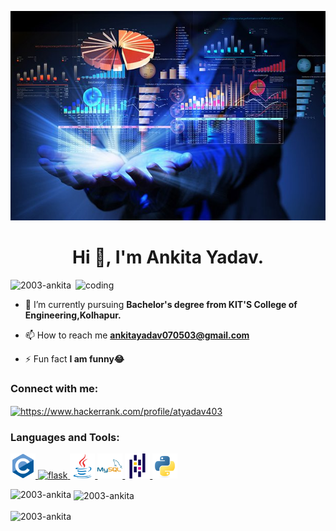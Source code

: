 ![logo](https://github.com/2003-ankita/2003-ankita/blob/main/banner.jpg)
<h1 align="center">Hi 👋, I'm Ankita Yadav.</h1>
<img align='right' alt='coding' width='400' src='https://mir-s3-cdn-cf.behance.net/project_modules/disp/601014116770475.6068beff4640a.gif'>
<p align="left"> <img src="https://komarev.com/ghpvc/?username=2003-ankita&label=Profile%20views&color=0e75b6&style=flat" alt="2003-ankita" /> </p>

- 🌱 I’m currently pursuing **Bachelor's degree from KIT'S College of Engineering,Kolhapur.**

- 📫 How to reach me **ankitayadav070503@gmail.com**

- ⚡ Fun fact **I am funny😂**

<h3 align="left">Connect with me:</h3>
<p align="left">
<a href="https://www.hackerrank.com/https://www.hackerrank.com/profile/atyadav403" target="blank"><img align="center" src="https://raw.githubusercontent.com/rahuldkjain/github-profile-readme-generator/master/src/images/icons/Social/hackerrank.svg" alt="https://www.hackerrank.com/profile/atyadav403" height="30" width="40" /></a>
</p>

<h3 align="left">Languages and Tools:</h3>
<p align="left"> <a href="https://www.cprogramming.com/" target="_blank" rel="noreferrer"> <img src="https://raw.githubusercontent.com/devicons/devicon/master/icons/c/c-original.svg" alt="c" width="40" height="40"/> </a> <a href="https://flask.palletsprojects.com/" target="_blank" rel="noreferrer"> <img src="https://www.vectorlogo.zone/logos/pocoo_flask/pocoo_flask-icon.svg" alt="flask" width="40" height="40"/> </a> <a href="https://www.java.com" target="_blank" rel="noreferrer"> <img src="https://raw.githubusercontent.com/devicons/devicon/master/icons/java/java-original.svg" alt="java" width="40" height="40"/> </a> <a href="https://www.mysql.com/" target="_blank" rel="noreferrer"> <img src="https://raw.githubusercontent.com/devicons/devicon/master/icons/mysql/mysql-original-wordmark.svg" alt="mysql" width="40" height="40"/> </a> <a href="https://pandas.pydata.org/" target="_blank" rel="noreferrer"> <img src="https://raw.githubusercontent.com/devicons/devicon/2ae2a900d2f041da66e950e4d48052658d850630/icons/pandas/pandas-original.svg" alt="pandas" width="40" height="40"/> </a> <a href="https://www.python.org" target="_blank" rel="noreferrer"> <img src="https://raw.githubusercontent.com/devicons/devicon/master/icons/python/python-original.svg" alt="python" width="40" height="40"/> </a> </p>

<p><img align="left" src="https://github-readme-stats.vercel.app/api/top-langs?username=2003-ankita&show_icons=true&locale=en&layout=compact" alt="2003-ankita" /></p>

<p>&nbsp;<img align="center" src="https://github-readme-stats.vercel.app/api?username=2003-ankita&show_icons=true&locale=en" alt="2003-ankita" /></p>

<p><img align="center" src="https://github-readme-streak-stats.herokuapp.com/?user=2003-ankita&" alt="2003-ankita" /></p>

